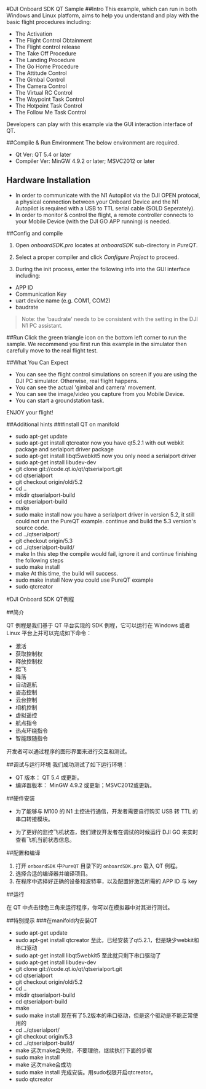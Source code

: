 #DJI Onboard SDK QT Sample
##Intro
This example, which can run in both Windows and Linux platform, aims to help you understand and play with the basic flight procedures including:

* The Activation
* The Flight Control Obtainment
* The Flight control release
* The Take Off Procedure
* The Landing Procedure
* The Go Home Procedure
* The Attitude Control
* The Gimbal Control
* The Camera Control
* The Virtual RC Control
* The Waypoint Task Control
* The Hotpoint Task Control
* The Follow Me Task Control

Developers can play with this example via the GUI interaction interface of QT.


##Compile & Run Environment
The below environment are required.
* Qt Ver: QT 5.4 or later
* Compiler Ver: MinGW 4.9.2 or later; MSVC2012 or later


## Hardware Installation
* In order to communicate with the N1 Autopilot via the DJI OPEN protocal, a physical connection between your Onboard Device and the N1 Autopilot is required with a USB to TTL serial cable (SOLD Seperately).
* In order to monitor & control the flight, a remote controller connects to your Mobile Device (with the DJI GO APP running) is needed.

##Config and compile
1. Open *onboardSDK.pro* locates at *onboardSDK* sub-directory in *PureQT*.

2. Select a proper compiler and click *Configure Project* to proceed.

3. During the init process, enter the following info into the GUI interface including:

* APP ID
* Communication Key
* uart device name (e.g. COM1, COM2)
* baudrate

>Note: the 'baudrate' needs to be consistent with the setting in the DJI N1 PC assistant.

##Run
Click the green triangle icon on the bottom left corner to run the sample.
We recommend you first run this example in the simulator then carefully move to the real flight test.

##What You Can Expect
* You can see the flight control simulations on screen if you are using the DJI PC simulator. Otherwise, real flight happens.
* You can see the actual 'gimbal and camera' movement.
* You can see the image/video you capture from you Mobile Device.
* You can start a groundstation task.

ENJOY your flight!

##Additional hints
###install QT on manifold
* sudo apt-get update
* sudo apt-get install qtcreator
now you have qt5.2.1 with out webkit package and serialport driver package
* sudo apt-get install libqt5webkit5
now you only need a serialport driver
* sudo apt-get install libudev-dev
* git clone git://code.qt.io/qt/qtserialport.git
* cd qtserialport
* git checkout origin/old/5.2
* cd ..
* mkdir qtserialport-build
* cd qtserialport-build
* make
* sudo make install
now you have a serialport driver in version 5.2, it still could not run the PureQT example.
continue and build the 5.3 version's source code.
* cd ../qtserialport/
* git checkout origin/5.3
* cd ../qtserialport-build/
* make
In this step the compile would fail, ignore it and continue finishing the following steps
* sudo make install
* make
At this time, the build will success.
* sudo make install
Now you could use PureQT example
* sudo qtcreator

#DJI Onboard SDK QT例程

##简介

QT 例程是我们基于 QT 平台实现的 SDK 例程，它可以运行在 Windows 或者 Linux 平台上并可以完成如下命令：

* 激活
* 获取控制权
* 释放控制权
* 起飞
* 降落
* 自动返航
* 姿态控制
* 云台控制
* 相机控制
* 虚拟遥控
* 航点指令
* 热点环绕指令
* 智能跟随指令

开发者可以通过程序的图形界面来进行交互和测试。

##调试与运行环境
我们成功测试了如下运行环境：
* QT 版本： QT 5.4 或更新。
* 编译器版本： MinGW 4.9.2 或更新；MSVC2012或更新。

##硬件安装

* 为了能够与 M100 的 N1 主控进行通信，开发者需要自行购买 USB 转 TTL 的串口转接模块。

* 为了更好的监控飞机状态，我们建议开发者在调试的时候运行 DJI GO 来实时查看飞机当前状态信息。

##配置和编译

1. 打开 `onboardSDK` 中`PureQT` 目录下的 `onboardSDK.pro` 载入 QT 例程。
2. 选择合适的编译器并编译项目。
3. 在程序中选择好正确的设备和波特率，以及配置好激活所需的 APP ID 与 key

##运行

在 QT 中点击绿色三角来运行程序，你可以在模拟器中对其进行测试。

##特别提示
###在manifold内安装QT
* sudo apt-get update
* sudo apt-get install qtcreator
至此，已经安装了qt5.2.1，但是缺少webkit和串口驱动
* sudo apt-get install libqt5webkit5
至此就只剩下串口驱动了
* sudo apt-get install libudev-dev
* git clone git://code.qt.io/qt/qtserialport.git
* cd qtserialport
* git checkout origin/old/5.2
* cd ..
* mkdir qtserialport-build
* cd qtserialport-build
* make
* sudo make install
现在有了5.2版本的串口驱动，但是这个驱动是不能正常使用的
* cd ../qtserialport/
* git checkout origin/5.3
* cd ../qtserialport-build/
* make
这次make会失败，不要理他，继续执行下面的步骤
* sudo make install
* make
这次make会成功
* sudo make install
完成安装。用sudo权限开启qtcreator。
* sudo qtcreator
